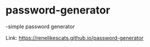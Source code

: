 # password-generator

-simple password generator

Link: https://renelikescats.github.io/password-generator
